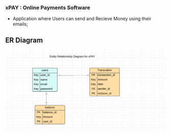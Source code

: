 ### xPAY : Online Payments Software

- Application where Users can send and Recieve Money using their emails;

## ER Diagram
![alt text](./assets/ER.png)

